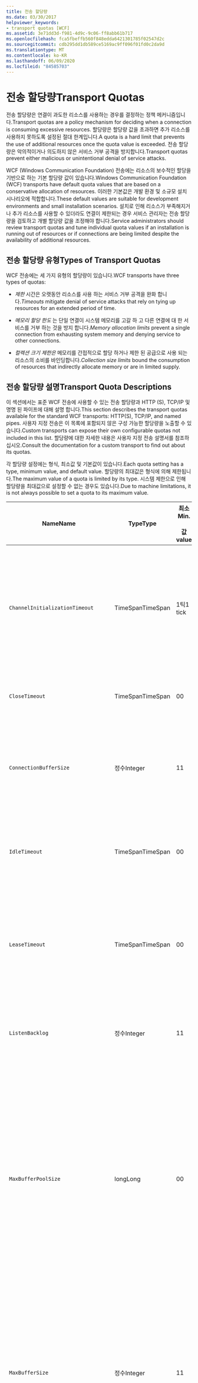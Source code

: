 ```yaml
---
title: 전송 할당량
ms.date: 03/30/2017
helpviewer_keywords:
- transport quotas [WCF]
ms.assetid: 3e71dd3d-f981-4d9c-9c06-ff8abb61b717
ms.openlocfilehash: fca5fbeffb560f848edda6421301785f02547d2c
ms.sourcegitcommit: cdb295dd1db589ce5169ac9ff096f01fd0c2da9d
ms.translationtype: MT
ms.contentlocale: ko-KR
ms.lasthandoff: 06/09/2020
ms.locfileid: "84585703"
---
```

# <a name="transport-quotas"></a><span data-ttu-id="a67e8-102">전송 할당량</span><span class="sxs-lookup"><span data-stu-id="a67e8-102">Transport Quotas</span></span>
<span data-ttu-id="a67e8-103">전송 할당량은 연결이 과도한 리소스를 사용하는 경우를 결정하는 정책 메커니즘입니다.</span><span class="sxs-lookup"><span data-stu-id="a67e8-103">Transport quotas are a policy mechanism for deciding when a connection is consuming excessive resources.</span></span> <span data-ttu-id="a67e8-104">할당량은 할당량 값을 초과하면 추가 리소스를 사용하지 못하도록 설정된 절대 한계입니다.</span><span class="sxs-lookup"><span data-stu-id="a67e8-104">A quota is a hard limit that prevents the use of additional resources once the quota value is exceeded.</span></span> <span data-ttu-id="a67e8-105">전송 할당량은 악의적이거나 의도하지 않은 서비스 거부 공격을 방지합니다.</span><span class="sxs-lookup"><span data-stu-id="a67e8-105">Transport quotas prevent either malicious or unintentional denial of service attacks.</span></span>  
  
 <span data-ttu-id="a67e8-106">WCF (Windows Communication Foundation) 전송에는 리소스의 보수적인 할당을 기반으로 하는 기본 할당량 값이 있습니다.</span><span class="sxs-lookup"><span data-stu-id="a67e8-106">Windows Communication Foundation (WCF) transports have default quota values that are based on a conservative allocation of resources.</span></span> <span data-ttu-id="a67e8-107">이러한 기본값은 개발 환경 및 소규모 설치 시나리오에 적합합니다.</span><span class="sxs-lookup"><span data-stu-id="a67e8-107">These default values are suitable for development environments and small installation scenarios.</span></span> <span data-ttu-id="a67e8-108">설치로 인해 리소스가 부족해지거나 추가 리소스를 사용할 수 있더라도 연결이 제한되는 경우 서비스 관리자는 전송 할당량을 검토하고 개별 할당량 값을 조정해야 합니다.</span><span class="sxs-lookup"><span data-stu-id="a67e8-108">Service administrators should review transport quotas and tune individual quota values if an installation is running out of resources or if connections are being limited despite the availability of additional resources.</span></span>  
  
## <a name="types-of-transport-quotas"></a><span data-ttu-id="a67e8-109">전송 할당량 유형</span><span class="sxs-lookup"><span data-stu-id="a67e8-109">Types of Transport Quotas</span></span>  
 <span data-ttu-id="a67e8-110">WCF 전송에는 세 가지 유형의 할당량이 있습니다.</span><span class="sxs-lookup"><span data-stu-id="a67e8-110">WCF transports have three types of quotas:</span></span>  
  
- <span data-ttu-id="a67e8-111">*제한* 시간은 오랫동안 리소스를 사용 하는 서비스 거부 공격을 완화 합니다.</span><span class="sxs-lookup"><span data-stu-id="a67e8-111">*Timeouts* mitigate denial of service attacks that rely on tying up resources for an extended period of time.</span></span>  
  
- <span data-ttu-id="a67e8-112">*메모리 할당 한도* 는 단일 연결이 시스템 메모리를 고갈 하 고 다른 연결에 대 한 서비스를 거부 하는 것을 방지 합니다.</span><span class="sxs-lookup"><span data-stu-id="a67e8-112">*Memory allocation limits* prevent a single connection from exhausting system memory and denying service to other connections.</span></span>  
  
- <span data-ttu-id="a67e8-113">*컬렉션 크기 제한은* 메모리를 간접적으로 할당 하거나 제한 된 공급으로 사용 되는 리소스의 소비를 바인딩합니다.</span><span class="sxs-lookup"><span data-stu-id="a67e8-113">*Collection size limits* bound the consumption of resources that indirectly allocate memory or are in limited supply.</span></span>  
  
## <a name="transport-quota-descriptions"></a><span data-ttu-id="a67e8-114">전송 할당량 설명</span><span class="sxs-lookup"><span data-stu-id="a67e8-114">Transport Quota Descriptions</span></span>  
 <span data-ttu-id="a67e8-115">이 섹션에서는 표준 WCF 전송에 사용할 수 있는 전송 할당량과 HTTP (S), TCP/IP 및 명명 된 파이프에 대해 설명 합니다.</span><span class="sxs-lookup"><span data-stu-id="a67e8-115">This section describes the transport quotas available for the standard WCF transports: HTTP(S), TCP/IP, and named pipes.</span></span> <span data-ttu-id="a67e8-116">사용자 지정 전송은 이 목록에 포함되지 않은 구성 가능한 할당량을 노출할 수 있습니다.</span><span class="sxs-lookup"><span data-stu-id="a67e8-116">Custom transports can expose their own configurable quotas not included in this list.</span></span> <span data-ttu-id="a67e8-117">할당량에 대한 자세한 내용은 사용자 지정 전송 설명서를 참조하십시오.</span><span class="sxs-lookup"><span data-stu-id="a67e8-117">Consult the documentation for a custom transport to find out about its quotas.</span></span>  
  
 <span data-ttu-id="a67e8-118">각 할당량 설정에는 형식, 최소값 및 기본값이 있습니다.</span><span class="sxs-lookup"><span data-stu-id="a67e8-118">Each quota setting has a type, minimum value, and default value.</span></span> <span data-ttu-id="a67e8-119">할당량의 최대값은 형식에 의해 제한됩니다.</span><span class="sxs-lookup"><span data-stu-id="a67e8-119">The maximum value of a quota is limited by its type.</span></span> <span data-ttu-id="a67e8-120">시스템 제한으로 인해 할당량을 최대값으로 설정할 수 없는 경우도 있습니다.</span><span class="sxs-lookup"><span data-stu-id="a67e8-120">Due to machine limitations, it is not always possible to set a quota to its maximum value.</span></span>  
  
|<span data-ttu-id="a67e8-121">Name</span><span class="sxs-lookup"><span data-stu-id="a67e8-121">Name</span></span>|<span data-ttu-id="a67e8-122">Type</span><span class="sxs-lookup"><span data-stu-id="a67e8-122">Type</span></span>|<span data-ttu-id="a67e8-123">최소</span><span class="sxs-lookup"><span data-stu-id="a67e8-123">Min.</span></span><br /><br /> <span data-ttu-id="a67e8-124">값</span><span class="sxs-lookup"><span data-stu-id="a67e8-124">value</span></span>|<span data-ttu-id="a67e8-125">기본값</span><span class="sxs-lookup"><span data-stu-id="a67e8-125">Default</span></span><br /><br /> <span data-ttu-id="a67e8-126">value</span><span class="sxs-lookup"><span data-stu-id="a67e8-126">value</span></span>|<span data-ttu-id="a67e8-127">설명</span><span class="sxs-lookup"><span data-stu-id="a67e8-127">Description</span></span>|  
|----------|----------|--------------------|-----------------------|-----------------|  
|`ChannelInitializationTimeout`|<span data-ttu-id="a67e8-128">TimeSpan</span><span class="sxs-lookup"><span data-stu-id="a67e8-128">TimeSpan</span></span>|<span data-ttu-id="a67e8-129">1틱</span><span class="sxs-lookup"><span data-stu-id="a67e8-129">1 tick</span></span>|<span data-ttu-id="a67e8-130">5초</span><span class="sxs-lookup"><span data-stu-id="a67e8-130">5 sec</span></span>|<span data-ttu-id="a67e8-131">처음에 읽는 동안 프리앰블을 보내기 위해 연결을 기다리는 최대 시간입니다.</span><span class="sxs-lookup"><span data-stu-id="a67e8-131">Maximum time to wait for a connection to send the preamble during the initial read.</span></span> <span data-ttu-id="a67e8-132">이 데이터는 인증이 발생되기 전에 수신됩니다.</span><span class="sxs-lookup"><span data-stu-id="a67e8-132">This data is received before authentication occurs.</span></span> <span data-ttu-id="a67e8-133">일반적으로 이 설정은 `ReceiveTimeout` 할당량 값보다 상당히 작습니다.</span><span class="sxs-lookup"><span data-stu-id="a67e8-133">This setting is generally much smaller than the `ReceiveTimeout` quota value.</span></span>|  
|`CloseTimeout`|<span data-ttu-id="a67e8-134">TimeSpan</span><span class="sxs-lookup"><span data-stu-id="a67e8-134">TimeSpan</span></span>|<span data-ttu-id="a67e8-135">0</span><span class="sxs-lookup"><span data-stu-id="a67e8-135">0</span></span>|<span data-ttu-id="a67e8-136">1분</span><span class="sxs-lookup"><span data-stu-id="a67e8-136">1 min</span></span>|<span data-ttu-id="a67e8-137">전송에서 예외가 발생되기 전에 연결을 닫을 때까지 기다리는 최대 시간입니다.</span><span class="sxs-lookup"><span data-stu-id="a67e8-137">Maximum time to wait for a connection to close before the transport raises an exception.</span></span>|  
|`ConnectionBufferSize`|<span data-ttu-id="a67e8-138">정수</span><span class="sxs-lookup"><span data-stu-id="a67e8-138">Integer</span></span>|<span data-ttu-id="a67e8-139">1</span><span class="sxs-lookup"><span data-stu-id="a67e8-139">1</span></span>|<span data-ttu-id="a67e8-140">8KB</span><span class="sxs-lookup"><span data-stu-id="a67e8-140">8 KB</span></span>|<span data-ttu-id="a67e8-141">기본 전송의 전송 및 수신 버퍼 크기(바이트)입니다.</span><span class="sxs-lookup"><span data-stu-id="a67e8-141">Size, in bytes, of the transmit and receive buffers of the underlying transport.</span></span> <span data-ttu-id="a67e8-142">버퍼 크기를 늘리면 대용량 메시지 전송 시 처리량이 향상될 수 있습니다.</span><span class="sxs-lookup"><span data-stu-id="a67e8-142">Increasing the buffer size can improve throughput when sending large messages.</span></span>|  
|`IdleTimeout`|<span data-ttu-id="a67e8-143">TimeSpan</span><span class="sxs-lookup"><span data-stu-id="a67e8-143">TimeSpan</span></span>|<span data-ttu-id="a67e8-144">0</span><span class="sxs-lookup"><span data-stu-id="a67e8-144">0</span></span>|<span data-ttu-id="a67e8-145">2분</span><span class="sxs-lookup"><span data-stu-id="a67e8-145">2 min</span></span>|<span data-ttu-id="a67e8-146">풀 연결이 닫히기 전에 유휴 상태로 유지될 수 있는 최대 시간입니다.</span><span class="sxs-lookup"><span data-stu-id="a67e8-146">Maximum time a pooled connection can remain idle before being closed.</span></span><br /><br /> <span data-ttu-id="a67e8-147">이 설정은 풀 연결에만 적용됩니다.</span><span class="sxs-lookup"><span data-stu-id="a67e8-147">This setting only applies to pooled connections.</span></span>|  
|`LeaseTimeout`|<span data-ttu-id="a67e8-148">TimeSpan</span><span class="sxs-lookup"><span data-stu-id="a67e8-148">TimeSpan</span></span>|<span data-ttu-id="a67e8-149">0</span><span class="sxs-lookup"><span data-stu-id="a67e8-149">0</span></span>|<span data-ttu-id="a67e8-150">5분</span><span class="sxs-lookup"><span data-stu-id="a67e8-150">5 min</span></span>|<span data-ttu-id="a67e8-151">활성 풀 연결의 최대 수명입니다.</span><span class="sxs-lookup"><span data-stu-id="a67e8-151">Maximum lifetime of an active pooled connection.</span></span> <span data-ttu-id="a67e8-152">지정된 시간이 경과한 후 현재 요청이 서비스되면 연결이 닫힙니다.</span><span class="sxs-lookup"><span data-stu-id="a67e8-152">After the specified time elapses, the connection closes once the current request is serviced.</span></span><br /><br /> <span data-ttu-id="a67e8-153">이 설정은 풀 연결에만 적용됩니다.</span><span class="sxs-lookup"><span data-stu-id="a67e8-153">This setting only applies to pooled connections.</span></span>|  
|`ListenBacklog`|<span data-ttu-id="a67e8-154">정수</span><span class="sxs-lookup"><span data-stu-id="a67e8-154">Integer</span></span>|<span data-ttu-id="a67e8-155">1</span><span class="sxs-lookup"><span data-stu-id="a67e8-155">1</span></span>|<span data-ttu-id="a67e8-156">10</span><span class="sxs-lookup"><span data-stu-id="a67e8-156">10</span></span>|<span data-ttu-id="a67e8-157">해당 엔드포인트에 대한 추가 연결이 거부되기 전에 수신기에서 지원할 수 없는 최대 연결 수입니다.</span><span class="sxs-lookup"><span data-stu-id="a67e8-157">Maximum number of connections that the listener can have unserviced before additional connections to that endpoint are denied.</span></span>|  
|`MaxBufferPoolSize`|<span data-ttu-id="a67e8-158">long</span><span class="sxs-lookup"><span data-stu-id="a67e8-158">Long</span></span>|<span data-ttu-id="a67e8-159">0</span><span class="sxs-lookup"><span data-stu-id="a67e8-159">0</span></span>|<span data-ttu-id="a67e8-160">512KB</span><span class="sxs-lookup"><span data-stu-id="a67e8-160">512 KB</span></span>|<span data-ttu-id="a67e8-161">전송이 재사용 가능한 메시지 버퍼 풀링에 사용할 수 있는 최대 메모리(바이트)입니다.</span><span class="sxs-lookup"><span data-stu-id="a67e8-161">Maximum memory, in bytes, that the transport devotes to pooling reusable message buffers.</span></span> <span data-ttu-id="a67e8-162">풀이 메시지 버퍼를 제공할 수 없는 경우 임시로 새 버퍼를 할당하여 사용합니다.</span><span class="sxs-lookup"><span data-stu-id="a67e8-162">When the pool cannot supply a message buffer, a new buffer is allocated for temporary use.</span></span><br /><br /> <span data-ttu-id="a67e8-163">여러 채널 팩터리 또는 수신기를 만드는 설치에서 버퍼 풀에 대해 대용량 메모리를 할당할 수 있습니다.</span><span class="sxs-lookup"><span data-stu-id="a67e8-163">Installations that create many channel factories or listeners can allocate large amounts of memory for buffer pools.</span></span> <span data-ttu-id="a67e8-164">이 시나리오에서 이 버퍼 크기를 줄이면 메모리 사용량을 상당히 줄일 수 있습니다.</span><span class="sxs-lookup"><span data-stu-id="a67e8-164">Reducing this buffer size can greatly reduce memory usage in this scenario.</span></span>|  
|`MaxBufferSize`|<span data-ttu-id="a67e8-165">정수</span><span class="sxs-lookup"><span data-stu-id="a67e8-165">Integer</span></span>|<span data-ttu-id="a67e8-166">1</span><span class="sxs-lookup"><span data-stu-id="a67e8-166">1</span></span>|<span data-ttu-id="a67e8-167">64KB</span><span class="sxs-lookup"><span data-stu-id="a67e8-167">64 KB</span></span>|<span data-ttu-id="a67e8-168">데이터 스트리밍에 사용되는 버퍼의 최대 크기(바이트)입니다.</span><span class="sxs-lookup"><span data-stu-id="a67e8-168">Maximum size, in bytes, of a buffer used for streaming data.</span></span> <span data-ttu-id="a67e8-169">이 전송 할당량을 설정하지 않았거나 전송이 스트리밍을 사용하지 않는 경우 할당량 값은 `MaxReceivedMessageSize` 할당량 값 및 <xref:System.Int32.MaxValue> 중 작은 값과 동일합니다.</span><span class="sxs-lookup"><span data-stu-id="a67e8-169">If this transport quota is not set, or the transport is not using streaming, then the quota value is the same as the smaller of the `MaxReceivedMessageSize` quota value and <xref:System.Int32.MaxValue>.</span></span>|  
|`MaxOutboundConnectionsPerEndpoint`|<span data-ttu-id="a67e8-170">정수</span><span class="sxs-lookup"><span data-stu-id="a67e8-170">Integer</span></span>|<span data-ttu-id="a67e8-171">1</span><span class="sxs-lookup"><span data-stu-id="a67e8-171">1</span></span>|<span data-ttu-id="a67e8-172">10</span><span class="sxs-lookup"><span data-stu-id="a67e8-172">10</span></span>|<span data-ttu-id="a67e8-173">특정 엔드포인트에 연결할 수 있는 나가는 연결의 최대 수입니다.</span><span class="sxs-lookup"><span data-stu-id="a67e8-173">Maximum number of outgoing connections that can be associated with a particular endpoint.</span></span><br /><br /> <span data-ttu-id="a67e8-174">이 설정은 풀 연결에만 적용됩니다.</span><span class="sxs-lookup"><span data-stu-id="a67e8-174">This setting only applies to pooled connections.</span></span>|  
|`MaxOutputDelay`|<span data-ttu-id="a67e8-175">TimeSpan</span><span class="sxs-lookup"><span data-stu-id="a67e8-175">TimeSpan</span></span>|<span data-ttu-id="a67e8-176">0</span><span class="sxs-lookup"><span data-stu-id="a67e8-176">0</span></span>|<span data-ttu-id="a67e8-177">200밀리초</span><span class="sxs-lookup"><span data-stu-id="a67e8-177">200 ms</span></span>|<span data-ttu-id="a67e8-178">단일 작업에서 추가 메시지를 일괄 처리하기 위한 전송 작업 후 기다리는 최대 시간입니다.</span><span class="sxs-lookup"><span data-stu-id="a67e8-178">Maximum time to wait after a send operation for batching additional messages in a single operation.</span></span> <span data-ttu-id="a67e8-179">메시지는 기본 전송 버퍼가 가득 차기 전에 전송됩니다.</span><span class="sxs-lookup"><span data-stu-id="a67e8-179">Messages are sent earlier if the buffer of the underlying transport becomes full.</span></span> <span data-ttu-id="a67e8-180">추가 메시지를 전송하더라도 지연 기간이 다시 설정되지 않습니다.</span><span class="sxs-lookup"><span data-stu-id="a67e8-180">Sending additional messages does not reset the delay period.</span></span>|  
|`MaxPendingAccepts`|<span data-ttu-id="a67e8-181">정수</span><span class="sxs-lookup"><span data-stu-id="a67e8-181">Integer</span></span>|<span data-ttu-id="a67e8-182">1</span><span class="sxs-lookup"><span data-stu-id="a67e8-182">1</span></span>|<span data-ttu-id="a67e8-183">1</span><span class="sxs-lookup"><span data-stu-id="a67e8-183">1</span></span>|<span data-ttu-id="a67e8-184">수신기에서 수락될 때까지 대기할 수 있는 최대 채널 수입니다.</span><span class="sxs-lookup"><span data-stu-id="a67e8-184">Maximum number of accepts for channels that the listener can have waiting.</span></span><br /><br /> <span data-ttu-id="a67e8-185">수락 완료 및 새 수락 시작 사이에 시간 간격이 있습니다.</span><span class="sxs-lookup"><span data-stu-id="a67e8-185">There is an interval of time between the accept completing and a new accept starting.</span></span> <span data-ttu-id="a67e8-186">이 컬렉션 크기가 증가하면 이 간격 동안 연결된 클라이언트가 연결이 끊기지 않도록 할 수 있습니다.</span><span class="sxs-lookup"><span data-stu-id="a67e8-186">Increasing this collection size can prevent clients that connect during this interval from being dropped.</span></span>|  
|`MaxPendingConnections`|<span data-ttu-id="a67e8-187">정수</span><span class="sxs-lookup"><span data-stu-id="a67e8-187">Integer</span></span>|<span data-ttu-id="a67e8-188">1</span><span class="sxs-lookup"><span data-stu-id="a67e8-188">1</span></span>|<span data-ttu-id="a67e8-189">10</span><span class="sxs-lookup"><span data-stu-id="a67e8-189">10</span></span>|<span data-ttu-id="a67e8-190">애플리케이션에서 수락할 때까지 수신기에서 기다릴 수 있는 최대 연결 수입니다.</span><span class="sxs-lookup"><span data-stu-id="a67e8-190">Maximum number of connections that the listener can have waiting to be accepted by the application.</span></span> <span data-ttu-id="a67e8-191">이 할당량 값을 초과하면 새 들어 오는 연결은 수락될 때까지 기다리지 않고 연결이 끊깁니다.</span><span class="sxs-lookup"><span data-stu-id="a67e8-191">When this quota value is exceeded, new incoming connections are dropped rather than waiting to be accepted.</span></span><br /><br /> <span data-ttu-id="a67e8-192">메시지 보안과 같은 연결 기능을 통해 클라이언트가 둘 이상의 연결을 열 수 있습니다.</span><span class="sxs-lookup"><span data-stu-id="a67e8-192">Connection features such as message security can cause a client to open more than one connection.</span></span> <span data-ttu-id="a67e8-193">서비스 관리자는 이 할당량 값을 설정할 때 이러한 추가 연결을 고려해야 합니다.</span><span class="sxs-lookup"><span data-stu-id="a67e8-193">Service administrators should account for these additional connections when setting this quota value.</span></span>|  
|`MaxReceivedMessageSize`|<span data-ttu-id="a67e8-194">long</span><span class="sxs-lookup"><span data-stu-id="a67e8-194">Long</span></span>|<span data-ttu-id="a67e8-195">1</span><span class="sxs-lookup"><span data-stu-id="a67e8-195">1</span></span>|<span data-ttu-id="a67e8-196">64KB</span><span class="sxs-lookup"><span data-stu-id="a67e8-196">64 KB</span></span>|<span data-ttu-id="a67e8-197">전송에서 예외가 발생하기 전에 헤더를 포함하여 받은 메시지의 최대 크기(바이트)입니다.</span><span class="sxs-lookup"><span data-stu-id="a67e8-197">Maximum size, in bytes, of a received message, including headers, before the transport raises an exception.</span></span>|  
|`OpenTimeout`|<span data-ttu-id="a67e8-198">TimeSpan</span><span class="sxs-lookup"><span data-stu-id="a67e8-198">TimeSpan</span></span>|<span data-ttu-id="a67e8-199">0</span><span class="sxs-lookup"><span data-stu-id="a67e8-199">0</span></span>|<span data-ttu-id="a67e8-200">1분</span><span class="sxs-lookup"><span data-stu-id="a67e8-200">1 min</span></span>|<span data-ttu-id="a67e8-201">전송에서 예외가 발생되기 전에 연결을 설정할 때까지 기다리는 최대 시간입니다.</span><span class="sxs-lookup"><span data-stu-id="a67e8-201">Maximum time to wait for a connection to be established before the transport raises an exception.</span></span>|  
|`ReceiveTimeout`|<span data-ttu-id="a67e8-202">TimeSpan</span><span class="sxs-lookup"><span data-stu-id="a67e8-202">TimeSpan</span></span>|<span data-ttu-id="a67e8-203">0</span><span class="sxs-lookup"><span data-stu-id="a67e8-203">0</span></span>|<span data-ttu-id="a67e8-204">10분</span><span class="sxs-lookup"><span data-stu-id="a67e8-204">10 min</span></span>|<span data-ttu-id="a67e8-205">전송에서 예외가 발생되기 전에 읽기 작업이 완료될 때까지 기다리는 최대 시간입니다.</span><span class="sxs-lookup"><span data-stu-id="a67e8-205">Maximum time to wait for a read operation to complete before the transport raises an exception.</span></span>|  
|`SendTimeout`|<span data-ttu-id="a67e8-206">Timespan</span><span class="sxs-lookup"><span data-stu-id="a67e8-206">Timespan</span></span>|<span data-ttu-id="a67e8-207">0</span><span class="sxs-lookup"><span data-stu-id="a67e8-207">0</span></span>|<span data-ttu-id="a67e8-208">1분</span><span class="sxs-lookup"><span data-stu-id="a67e8-208">1 min</span></span>|<span data-ttu-id="a67e8-209">전송에서 예외가 발생되기 전에 쓰기 작업이 완료될 때까지 기다리는 최대 시간입니다.</span><span class="sxs-lookup"><span data-stu-id="a67e8-209">Maximum time to wait for a write operation to complete before the transport raises an exception.</span></span>|  
  
 <span data-ttu-id="a67e8-210">전송 할당량 `MaxPendingConnections` 및 `MaxOutboundConnectionsPerEndpoint`는 바인딩 또는 구성을 통해 설정될 때 `MaxConnections`라는 단일 전송 할당량에 결합됩니다.</span><span class="sxs-lookup"><span data-stu-id="a67e8-210">The transport quotas `MaxPendingConnections` and `MaxOutboundConnectionsPerEndpoint` are combined into a single transport quota called `MaxConnections` when set through the binding or configuration.</span></span> <span data-ttu-id="a67e8-211">바인딩 요소만 이러한 할당량 값을 개별적으로 설정할 수 있습니다.</span><span class="sxs-lookup"><span data-stu-id="a67e8-211">Only the binding element allows setting these quota values individually.</span></span> <span data-ttu-id="a67e8-212">`MaxConnections` 전송 할당량의 최소값 및 기본값은 동일합니다.</span><span class="sxs-lookup"><span data-stu-id="a67e8-212">The `MaxConnections` transport quota has the same minimum and default values.</span></span>  
  
## <a name="setting-transport-quotas"></a><span data-ttu-id="a67e8-213">전송 할당량 설정</span><span class="sxs-lookup"><span data-stu-id="a67e8-213">Setting Transport Quotas</span></span>  
 <span data-ttu-id="a67e8-214">전송 할당량은 전송 바인딩 요소, 전송 바인딩, 애플리케이션 구성 또는 호스트 정책을 통해 설정됩니다.</span><span class="sxs-lookup"><span data-stu-id="a67e8-214">Transport quotas are set through the transport binding element, the transport binding, application configuration, or host policy.</span></span> <span data-ttu-id="a67e8-215">이 문서에서는 호스트 정책을 통한 전송 설정에 대해서는 설명하지 않습니다.</span><span class="sxs-lookup"><span data-stu-id="a67e8-215">This document does not cover setting transports through host policy.</span></span> <span data-ttu-id="a67e8-216">호스트 정책 할당량에 대한 설정에 대해서는 기본 전송 설명서를 참조하십시오.</span><span class="sxs-lookup"><span data-stu-id="a67e8-216">Consult the documentation for the underlying transport to discover the settings for host policy quotas.</span></span> <span data-ttu-id="a67e8-217">Http [및 HTTPS 구성](configuring-http-and-https.md) 항목에서는 http.sys 드라이버에 대 한 할당량 설정을 설명 합니다.</span><span class="sxs-lookup"><span data-stu-id="a67e8-217">The [Configuring HTTP and HTTPS](configuring-http-and-https.md) topic describes quota settings for the Http.sys driver.</span></span> <span data-ttu-id="a67e8-218">HTTP, TCP/IP 및 명명된 파이프 연결과 관련하여 Windows 제한 구성에 대한 자세한 내용은 Microsoft 기술 자료를 검색하십시오.</span><span class="sxs-lookup"><span data-stu-id="a67e8-218">Search the Microsoft Knowledge Base for more information about configuring Windows limits on HTTP, TCP/IP, and named pipe connections.</span></span>  
  
 <span data-ttu-id="a67e8-219">기타 유형의 할당량은 전송에 간접적으로 적용됩니다.</span><span class="sxs-lookup"><span data-stu-id="a67e8-219">Other types of quotas apply indirectly to transports.</span></span> <span data-ttu-id="a67e8-220">메시지를 바이트로 변형하기 위해 전송에서 사용하는 메시지 인코더에서 자체 할당량 설정을 구성할 수 있습니다.</span><span class="sxs-lookup"><span data-stu-id="a67e8-220">The message encoder that the transport uses to transform a message into bytes can have its own quota settings.</span></span> <span data-ttu-id="a67e8-221">그러나 이러한 할당량은 사용하는 전송 형식에 독립적입니다.</span><span class="sxs-lookup"><span data-stu-id="a67e8-221">However, these quotas are independent of the type of transport being used.</span></span>  
  
### <a name="controlling-transport-quotas-from-the-binding-element"></a><span data-ttu-id="a67e8-222">바인딩 요소에서 전송 할당량 제어</span><span class="sxs-lookup"><span data-stu-id="a67e8-222">Controlling Transport Quotas from the Binding Element</span></span>  
 <span data-ttu-id="a67e8-223">바인딩 요소를 통한 전송 할당량 설정은 전송 동작 제어 시 뛰어난 유연성을 제공합니다.</span><span class="sxs-lookup"><span data-stu-id="a67e8-223">Setting transport quotas through the binding element offers the greatest flexibility in controlling the transport's behavior.</span></span> <span data-ttu-id="a67e8-224">Close, Open, Receive 및 Send 작업에 대한 기본 시간 제한은 채널 작성 시 바인딩에서 가져옵니다.</span><span class="sxs-lookup"><span data-stu-id="a67e8-224">The default timeouts for Close, Open, Receive, and Send operations are taken from the binding when a channel is built.</span></span>  
  
|<span data-ttu-id="a67e8-225">Name</span><span class="sxs-lookup"><span data-stu-id="a67e8-225">Name</span></span>|<span data-ttu-id="a67e8-226">HTTP</span><span class="sxs-lookup"><span data-stu-id="a67e8-226">HTTP</span></span>|<span data-ttu-id="a67e8-227">TCP/IP</span><span class="sxs-lookup"><span data-stu-id="a67e8-227">TCP/IP</span></span>|<span data-ttu-id="a67e8-228">명명된 파이프</span><span class="sxs-lookup"><span data-stu-id="a67e8-228">Named pipe</span></span>|  
|----------|----------|-------------|----------------|  
|`ChannelInitializationTimeout`||<span data-ttu-id="a67e8-229">X</span><span class="sxs-lookup"><span data-stu-id="a67e8-229">X</span></span>|<span data-ttu-id="a67e8-230">X</span><span class="sxs-lookup"><span data-stu-id="a67e8-230">X</span></span>|  
|`CloseTimeout`||||  
|`ConnectionBufferSize`||<span data-ttu-id="a67e8-231">X</span><span class="sxs-lookup"><span data-stu-id="a67e8-231">X</span></span>|<span data-ttu-id="a67e8-232">X</span><span class="sxs-lookup"><span data-stu-id="a67e8-232">X</span></span>|  
|`IdleTimeout`||<span data-ttu-id="a67e8-233">X</span><span class="sxs-lookup"><span data-stu-id="a67e8-233">X</span></span>|<span data-ttu-id="a67e8-234">X</span><span class="sxs-lookup"><span data-stu-id="a67e8-234">X</span></span>|  
|`LeaseTimeout`||<span data-ttu-id="a67e8-235">X</span><span class="sxs-lookup"><span data-stu-id="a67e8-235">X</span></span>||  
|`ListenBacklog`||<span data-ttu-id="a67e8-236">X</span><span class="sxs-lookup"><span data-stu-id="a67e8-236">X</span></span>||  
|`MaxBufferPoolSize`|<span data-ttu-id="a67e8-237">X</span><span class="sxs-lookup"><span data-stu-id="a67e8-237">X</span></span>|<span data-ttu-id="a67e8-238">X</span><span class="sxs-lookup"><span data-stu-id="a67e8-238">X</span></span>|<span data-ttu-id="a67e8-239">X</span><span class="sxs-lookup"><span data-stu-id="a67e8-239">X</span></span>|  
|`MaxBufferSize`|<span data-ttu-id="a67e8-240">X</span><span class="sxs-lookup"><span data-stu-id="a67e8-240">X</span></span>|<span data-ttu-id="a67e8-241">X</span><span class="sxs-lookup"><span data-stu-id="a67e8-241">X</span></span>|<span data-ttu-id="a67e8-242">X</span><span class="sxs-lookup"><span data-stu-id="a67e8-242">X</span></span>|  
|`MaxOutboundConnectionsPerEndpoint`||<span data-ttu-id="a67e8-243">X</span><span class="sxs-lookup"><span data-stu-id="a67e8-243">X</span></span>|<span data-ttu-id="a67e8-244">X</span><span class="sxs-lookup"><span data-stu-id="a67e8-244">X</span></span>|  
|`MaxOutputDelay`||<span data-ttu-id="a67e8-245">X</span><span class="sxs-lookup"><span data-stu-id="a67e8-245">X</span></span>|<span data-ttu-id="a67e8-246">X</span><span class="sxs-lookup"><span data-stu-id="a67e8-246">X</span></span>|  
|`MaxPendingAccepts`||<span data-ttu-id="a67e8-247">X</span><span class="sxs-lookup"><span data-stu-id="a67e8-247">X</span></span>|<span data-ttu-id="a67e8-248">X</span><span class="sxs-lookup"><span data-stu-id="a67e8-248">X</span></span>|  
|`MaxPendingConnections`||<span data-ttu-id="a67e8-249">X</span><span class="sxs-lookup"><span data-stu-id="a67e8-249">X</span></span>|<span data-ttu-id="a67e8-250">X</span><span class="sxs-lookup"><span data-stu-id="a67e8-250">X</span></span>|  
|`MaxReceivedMessageSize`|<span data-ttu-id="a67e8-251">X</span><span class="sxs-lookup"><span data-stu-id="a67e8-251">X</span></span>|<span data-ttu-id="a67e8-252">X</span><span class="sxs-lookup"><span data-stu-id="a67e8-252">X</span></span>|<span data-ttu-id="a67e8-253">X</span><span class="sxs-lookup"><span data-stu-id="a67e8-253">X</span></span>|  
|`OpenTimeout`||||  
|`ReceiveTimeout`||||  
|`SendTimeout`||||  
  
### <a name="controlling-transport-quotas-from-the-binding"></a><span data-ttu-id="a67e8-254">바인딩에서 전송 할당량 제어</span><span class="sxs-lookup"><span data-stu-id="a67e8-254">Controlling Transport Quotas from the Binding</span></span>  
 <span data-ttu-id="a67e8-255">바인딩을 통한 전송 할당량 설정에서는 가장 일반적인 할당량 값에 대한 액세스를 제공하는 동시에 선택할 수 있는 간단한 할당량 집합을 제공합니다.</span><span class="sxs-lookup"><span data-stu-id="a67e8-255">Setting transport quotas through the binding offers a simplified set of quotas to choose from while still giving access to the most common quota values.</span></span>  
  
|<span data-ttu-id="a67e8-256">Name</span><span class="sxs-lookup"><span data-stu-id="a67e8-256">Name</span></span>|<span data-ttu-id="a67e8-257">HTTP</span><span class="sxs-lookup"><span data-stu-id="a67e8-257">HTTP</span></span>|<span data-ttu-id="a67e8-258">TCP/IP</span><span class="sxs-lookup"><span data-stu-id="a67e8-258">TCP/IP</span></span>|<span data-ttu-id="a67e8-259">명명된 파이프</span><span class="sxs-lookup"><span data-stu-id="a67e8-259">Named pipe</span></span>|  
|----------|----------|-------------|----------------|  
|`ChannelInitializationTimeout`||||  
|`CloseTimeout`|<span data-ttu-id="a67e8-260">X</span><span class="sxs-lookup"><span data-stu-id="a67e8-260">X</span></span>|<span data-ttu-id="a67e8-261">X</span><span class="sxs-lookup"><span data-stu-id="a67e8-261">X</span></span>|<span data-ttu-id="a67e8-262">X</span><span class="sxs-lookup"><span data-stu-id="a67e8-262">X</span></span>|  
|`ConnectionBufferSize`||||  
|`IdleTimeout`||||  
|`LeaseTimeout`||||  
|`ListenBacklog`||<span data-ttu-id="a67e8-263">X</span><span class="sxs-lookup"><span data-stu-id="a67e8-263">X</span></span>||  
|`MaxBufferPoolSize`|<span data-ttu-id="a67e8-264">X</span><span class="sxs-lookup"><span data-stu-id="a67e8-264">X</span></span>|<span data-ttu-id="a67e8-265">X</span><span class="sxs-lookup"><span data-stu-id="a67e8-265">X</span></span>|<span data-ttu-id="a67e8-266">X</span><span class="sxs-lookup"><span data-stu-id="a67e8-266">X</span></span>|  
|`MaxBufferSize`|<span data-ttu-id="a67e8-267">1</span><span class="sxs-lookup"><span data-stu-id="a67e8-267">1</span></span>|<span data-ttu-id="a67e8-268">X</span><span class="sxs-lookup"><span data-stu-id="a67e8-268">X</span></span>|<span data-ttu-id="a67e8-269">X</span><span class="sxs-lookup"><span data-stu-id="a67e8-269">X</span></span>|  
|`MaxOutboundConnectionsPerEndpoint`||<span data-ttu-id="a67e8-270">2</span><span class="sxs-lookup"><span data-stu-id="a67e8-270">2</span></span>|<span data-ttu-id="a67e8-271">2</span><span class="sxs-lookup"><span data-stu-id="a67e8-271">2</span></span>|  
|`MaxOutputDelay`||||  
|`MaxPendingAccepts`||||  
|`MaxPendingConnections`||<span data-ttu-id="a67e8-272">2</span><span class="sxs-lookup"><span data-stu-id="a67e8-272">2</span></span>|<span data-ttu-id="a67e8-273">2</span><span class="sxs-lookup"><span data-stu-id="a67e8-273">2</span></span>|  
|`MaxReceivedMessageSize`|<span data-ttu-id="a67e8-274">X</span><span class="sxs-lookup"><span data-stu-id="a67e8-274">X</span></span>|<span data-ttu-id="a67e8-275">X</span><span class="sxs-lookup"><span data-stu-id="a67e8-275">X</span></span>|<span data-ttu-id="a67e8-276">X</span><span class="sxs-lookup"><span data-stu-id="a67e8-276">X</span></span>|  
|`OpenTimeout`|<span data-ttu-id="a67e8-277">X</span><span class="sxs-lookup"><span data-stu-id="a67e8-277">X</span></span>|<span data-ttu-id="a67e8-278">X</span><span class="sxs-lookup"><span data-stu-id="a67e8-278">X</span></span>|<span data-ttu-id="a67e8-279">X</span><span class="sxs-lookup"><span data-stu-id="a67e8-279">X</span></span>|  
|`ReceiveTimeout`|<span data-ttu-id="a67e8-280">X</span><span class="sxs-lookup"><span data-stu-id="a67e8-280">X</span></span>|<span data-ttu-id="a67e8-281">X</span><span class="sxs-lookup"><span data-stu-id="a67e8-281">X</span></span>|<span data-ttu-id="a67e8-282">X</span><span class="sxs-lookup"><span data-stu-id="a67e8-282">X</span></span>|  
|`SendTimeout`|<span data-ttu-id="a67e8-283">X</span><span class="sxs-lookup"><span data-stu-id="a67e8-283">X</span></span>|<span data-ttu-id="a67e8-284">X</span><span class="sxs-lookup"><span data-stu-id="a67e8-284">X</span></span>|<span data-ttu-id="a67e8-285">X</span><span class="sxs-lookup"><span data-stu-id="a67e8-285">X</span></span>|  
  
1. <span data-ttu-id="a67e8-286">`MaxBufferSize` 전송 할당량은 `BasicHttp` 바인딩에서만 사용할 수 있습니다.</span><span class="sxs-lookup"><span data-stu-id="a67e8-286">The `MaxBufferSize` transport quota is only available on the `BasicHttp` binding.</span></span> <span data-ttu-id="a67e8-287">`WSHttp` 바인딩은 스트리밍된 전송 모드를 지원하지 않는 시나리오에 적용됩니다.</span><span class="sxs-lookup"><span data-stu-id="a67e8-287">The `WSHttp` bindings are for scenarios that do not support streamed transport modes.</span></span>  
  
2. <span data-ttu-id="a67e8-288">전송 할당량 `MaxPendingConnections` 및 `MaxOutboundConnectionsPerEndpoint`는 `MaxConnections`라는 단일 전송 할당량에 결합됩니다.</span><span class="sxs-lookup"><span data-stu-id="a67e8-288">The transport quotas `MaxPendingConnections` and `MaxOutboundConnectionsPerEndpoint` are combined into a single transport quota called `MaxConnections`.</span></span>  
  
### <a name="controlling-transport-quotas-from-configuration"></a><span data-ttu-id="a67e8-289">구성에서 전송 할당량 제어</span><span class="sxs-lookup"><span data-stu-id="a67e8-289">Controlling Transport Quotas from Configuration</span></span>  
 <span data-ttu-id="a67e8-290">애플리케이션 구성 시 바인딩의 속성에 직접 액세스할 때와 동일한 전송 할당량을 설정할 수 있습니다.</span><span class="sxs-lookup"><span data-stu-id="a67e8-290">Application configuration can set the same transport quotas as directly accessing properties on a binding.</span></span> <span data-ttu-id="a67e8-291">구성 파일에서 전송 할당량의 이름은 항상 소문자로 시작합니다.</span><span class="sxs-lookup"><span data-stu-id="a67e8-291">In configuration files, the name of a transport quota always starts with a lowercase letter.</span></span> <span data-ttu-id="a67e8-292">예를 들어 바인딩의 `CloseTimeout` 속성은 구성에서 `closeTimeout` 설정에 해당하고 바인딩의 `MaxConnections` 속성은 구성의 `maxConnections` 설정에 해당합니다.</span><span class="sxs-lookup"><span data-stu-id="a67e8-292">For example, the `CloseTimeout` property on a binding corresponds to the `closeTimeout` setting in configuration and the `MaxConnections` property on a binding corresponds to the `maxConnections` setting in configuration.</span></span>  
  
## <a name="see-also"></a><span data-ttu-id="a67e8-293">참고 항목</span><span class="sxs-lookup"><span data-stu-id="a67e8-293">See also</span></span>

- <xref:System.ServiceModel.Channels.HttpsTransportBindingElement>
- <xref:System.ServiceModel.Channels.HttpTransportBindingElement>
- <xref:System.ServiceModel.Channels.TcpTransportBindingElement>
- <xref:System.ServiceModel.Channels.NamedPipeTransportBindingElement>
- <xref:System.ServiceModel.Channels.ConnectionOrientedTransportBindingElement>
- <xref:System.ServiceModel.Channels.TransportBindingElement>
